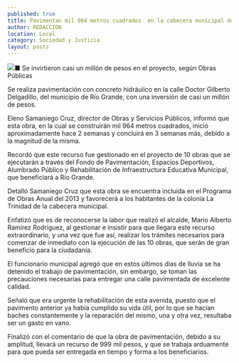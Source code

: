 ```yaml
---
published: true
title: Pavimentan mil 964 metros cuadrados  en la cabecera municipal de Río Grande
author: REDACCION
location: Local
category: Sociedad y Justicia
layout: posts
---
```


![](http://i.imgur.com/hUOlYV5m.jpg)■ Se invirtieron casi un millón de pesos en el proyecto, según Obras Públicas

Se realiza pavimentación con concreto hidráulico en la calle Doctor Gilberto Delgadillo, del municipio de Río Grande, con una inversión de casi un millón de pesos.

Eleno Samaniego Cruz, director de Obras y Servicios Públicos, informó que esta obra, en la cual se construirán mil 964 metros cuadrados, inició aproximadamente hace 2 semanas y concluirá en 3 semanas más, debido a la magnitud de la misma.

Recordó que este recurso fue gestionado en el proyecto de 10 obras que se ejecutarán a través del Fondo de Pavimentación, Espacios Deportivos, Alumbrado Público y Rehabilitación de Infraestructura Educativa Municipal, que beneficiará a Río Grande.

Detalló Samaniego Cruz que esta obra se encuentra incluida en el Programa de Obras Anual del 2013 y favorecerá a los habitantes de la colonia La Trinidad de la cabecera municipal.

Enfatizó que es de reconocerse la labor que realizó el alcalde, Mario Alberto Ramírez Rodríguez, al gestionar e insistir para que llegara este recurso extraordinario, y una vez que fue así, realizar los trámites necesarios para comenzar de inmediato con la ejecución de las 10 obras, que serán de gran beneficio para la ciudadanía.

El funcionario municipal agregó que en estos últimos días de lluvia se ha detenido el trabajo de pavimentación, sin  embargo, se toman las precauciones necesarias para entregar una calle pavimentada de excelente calidad.

Señaló que era urgente la rehabilitación de esta avenida, puesto que el pavimento anterior ya había cumplido su vida útil, por lo que se hacían baches constantemente y la reparación del mismo, una y otra vez, resultaba ser un gasto en vano.

Finalizó con el comentario de que la obra de pavimentación, debido a su amplitud, llevará un recurso de 999 mil pesos, y que se trabaja arduamente para que pueda ser entregada en tiempo y forma a los beneficiarios.
